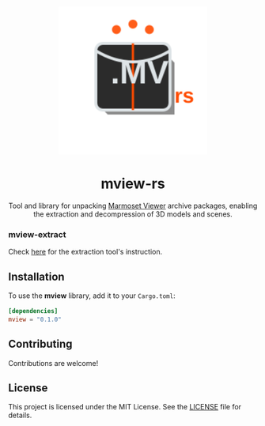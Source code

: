 <p align="center">
    <p align="center">
        <img width="300" height="300" src=".github/icon.svg" alt="Project logo">
    </p>
    <h1 align="center"><b>mview-rs</b></h1>
    <p align="center">
        Tool and library for unpacking <a href="https://marmoset.co/toolbag/viewer/">Marmoset Viewer</a> archive packages, enabling the extraction and decompression of 3D models and scenes.
    </p>
</p>

### mview-extract

Check [here](./cli) for the extraction tool's instruction.

## Installation

To use the **mview** library, add it to your `Cargo.toml`:

```toml
[dependencies]
mview = "0.1.0"
```

## Contributing

Contributions are welcome! <!-- Please check out the [contributing guide](CONTRIBUTING.md) for more details. -->

## License

This project is licensed under the MIT License. See the [LICENSE](LICENSE) file for details.
